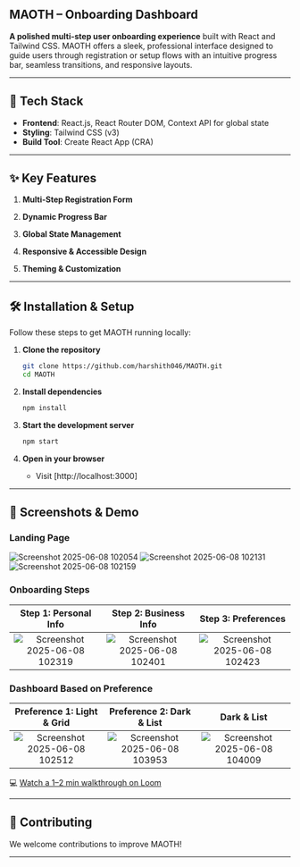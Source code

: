 ## MAOTH – Onboarding Dashboard

**A polished multi-step user onboarding experience** built with React and Tailwind CSS. MAOTH offers a sleek, professional interface designed to guide users through registration or setup flows with an intuitive progress bar, seamless transitions, and responsive layouts.

---

## 🚀 Tech Stack

* **Frontend**: React.js, React Router DOM, Context API for global state
* **Styling**: Tailwind CSS (v3)
* **Build Tool**: Create React App (CRA)

---

## ✨ Key Features

1. **Multi-Step Registration Form**

2. **Dynamic Progress Bar**

3. **Global State Management**

4. **Responsive & Accessible Design**

5. **Theming & Customization**

---

## 🛠️ Installation & Setup

Follow these steps to get MAOTH running locally:

1. **Clone the repository**

   ```bash
   git clone https://github.com/harshith046/MAOTH.git
   cd MAOTH
   ```

2. **Install dependencies**

   ```bash
   npm install
   ```

3. **Start the development server**

   ```bash
   npm start
   ```

4. **Open in your browser**

   * Visit [http://localhost:3000]

---

## 📸 Screenshots & Demo

### Landing Page

![Screenshot 2025-06-08 102054](https://github.com/user-attachments/assets/25c170ac-b39d-432d-8385-2f169cefa1f1)
![Screenshot 2025-06-08 102131](https://github.com/user-attachments/assets/4a828172-b43d-4cf5-8615-49fbf843bf9f)
![Screenshot 2025-06-08 102159](https://github.com/user-attachments/assets/05b56640-a17b-4952-97f3-857ca562b709)


### Onboarding Steps

|       Step 1: Personal Info       |        Step 2: Business Info      |        Step 3: Preferences        |
| :-------------------------------: | :-------------------------------: | :-------------------------------: |
| ![Screenshot 2025-06-08 102319](https://github.com/user-attachments/assets/b8c69978-575d-40c1-816b-bac4a0795b21) | ![Screenshot 2025-06-08 102401](https://github.com/user-attachments/assets/1c8f3adc-0071-4ce1-8e89-29218fbc9eb7)| ![Screenshot 2025-06-08 102423](https://github.com/user-attachments/assets/1960d3e4-c0a6-473b-9fa8-e7aef0c06ad9)|

### Dashboard Based on Preference

|       Preference 1: Light & Grid       |        Preference 2: Dark & List     |      Dark & List      |
| :-------------------------------: | :-------------------------------: | :-------------------------------: |
| ![Screenshot 2025-06-08 102512](https://github.com/user-attachments/assets/cd9a3163-a845-4055-a359-82e693c62ba3)| ![Screenshot 2025-06-08 103953](https://github.com/user-attachments/assets/2a70c2e1-9748-466a-981e-9fec2935b3b2) | ![Screenshot 2025-06-08 104009](https://github.com/user-attachments/assets/f8e40b90-2f13-4da5-bb98-696a006294b1)




💻 [Watch a 1–2 min walkthrough on Loom](https://loom.com/your-demo-link)

---

## 🤝 Contributing

We welcome contributions to improve MAOTH!

---
